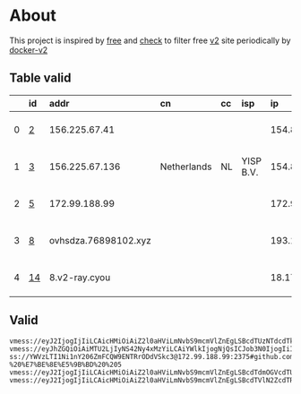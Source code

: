 
# About

This project is inspired by [free](https://github.com/freefq/free) and [check](https://github.com/yeahwu/check) to filter free [v2](https://github.com/v2fly/v2ray-core) site periodically by [docker-v2](https://hub.docker.com/r/v2ray/official)

    

## Table valid
|    | id                   | addr                 | cn          | cc   | isp       | ip             | chatgpt          |
|---:|:---------------------|:---------------------|:------------|:-----|:----------|:---------------|:-----------------|
|  0 | [2](config/2.json)   | 156.225.67.41        |             |      |           | 154.84.1.16    | Yes (Region: NL) |
|  1 | [3](config/3.json)   | 156.225.67.136       | Netherlands | NL   | YISP B.V. | 154.84.1.137   | Yes (Region: NL) |
|  2 | [5](config/5.json)   | 172.99.188.99        |             |      |           | 172.99.188.99  | Yes (Region: NL) |
|  3 | [8](config/8.json)   | ovhsdza.76898102.xyz |             |      |           | 193.108.118.34 | Yes (Region: DE) |
|  4 | [14](config/14.json) | 8.v2-ray.cyou        |             |      |           | 18.179.36.139  | Yes (Region: JP) |

## Valid
```
vmess://eyJ2IjogIjIiLCAicHMiOiAiZ2l0aHViLmNvbS9mcmVlZnEgLSBcdTUzNTdcdTk3NWUgIDIiLCAiYWRkIjogIjE1Ni4yMjUuNjcuNDEiLCAicG9ydCI6ICI1Mzg2NiIsICJpZCI6ICJkZTQ5MTgwMi0yMzNlLTQ3ZjItOGM2Yy1kMTliY2Y1YmQ1NmIiLCAiYWlkIjogIjY0IiwgInNjeSI6ICJhdXRvIiwgIm5ldCI6ICJ0Y3AiLCAidHlwZSI6ICJub25lIiwgImhvc3QiOiAiIiwgInBhdGgiOiAiIiwgInRscyI6ICIiLCAic25pIjogIiIsICJhbHBuIjogIiJ9
vmess://eyJhZGQiOiAiMTU2LjIyNS42Ny4xMzYiLCAiYWlkIjogNjQsICJob3N0IjogIiIsICJpZCI6ICI5NjRiZjQ5OS05ZWMwLTQzNzgtOTJiNi04N2Q4ZDg2MWIyZDAiLCAibmV0IjogInRjcCIsICJwYXRoIjogIiIsICJwb3J0IjogMzgyMjQsICJwcyI6ICJnaXRodWIuY29tL2ZyZWVmcSAtIFx1NTM1N1x1OTc1ZSAgMyIsICJ0bHMiOiAiIiwgInR5cGUiOiAiYXV0byIsICJzZWN1cml0eSI6ICJhdXRvIiwgInNraXAtY2VydC12ZXJpZnkiOiB0cnVlLCAic25pIjogIiJ9
ss://YWVzLTI1Ni1nY206ZmFCQW9ENTRrODdVSkc3@172.99.188.99:2375#github.com/freefq%20-%20%E7%BE%8E%E5%9B%BD%20%205
vmess://eyJ2IjogIjIiLCAicHMiOiAiZ2l0aHViLmNvbS9mcmVlZnEgLSBcdTdmOGVcdTU2ZmQgIDgiLCAiYWRkIjogIm92aHNkemEuNzY4OTgxMDIueHl6IiwgInBvcnQiOiAiMjA1MiIsICJpZCI6ICIyODViZmMyNy0yMzQxLTNjN2EtYmUwZS0zNjBjZWRkNWUyMDkiLCAiYWlkIjogIjAiLCAic2N5IjogImF1dG8iLCAibmV0IjogIndzIiwgInR5cGUiOiAibm9uZSIsICJob3N0IjogIm92aHNkei43Njg5ODEwMi54eXoiLCAicGF0aCI6ICIvZnVuc2RmcmgiLCAidGxzIjogIiIsICJzbmkiOiAiIn0=
vmess://eyJ2IjogIjIiLCAicHMiOiAiZ2l0aHViLmNvbS9mcmVlZnEgLSBcdTVlN2ZcdTRlMWNcdTc3MDFcdTRmNWJcdTVjNzFcdTVlMDJcdTc5ZmJcdTUyYTggMTQiLCAiYWRkIjogIjgudjItcmF5LmN5b3UiLCAicG9ydCI6ICIyMzYwOCIsICJpZCI6ICIwZGQxOWQyMC1lYzg2LTM2ODAtYjI1Ni04NzIzN2JhZmE4OWUiLCAiYWlkIjogIjIiLCAic2N5IjogImF1dG8iLCAibmV0IjogInRjcCIsICJ0eXBlIjogIm5vbmUiLCAiaG9zdCI6ICI4LnYyLXJheS5jeW91IiwgInBhdGgiOiAiLyIsICJ0bHMiOiAiIiwgInNuaSI6ICIiLCAiYWxwbiI6ICIifQ==
```


